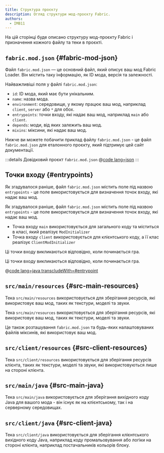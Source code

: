 ```yaml
---
title: Структура проєкту
description: Огляд структури мод-проєкту Fabric.
authors:
  - IMB11
---
```


На цій сторінці буде описано структуру мод-проєкту Fabric і призначення кожного файлу та теки в проєкті.

## `fabric.mod.json` {#fabric-mod-json}

Файл `fabric.mod.json` — це основний файл, який описує ваш мод Fabric Loader. Він містить таку інформацію, як ID мода, версія та залежності.

Найважливіші поля у файлі `fabric.mod.json`:

- `id`: ID мода, який має бути унікальним.
- `name`: назва мода.
- `environment`: середовище, у якому працює ваш мод, наприклад `client`, `server` або `*` для обох.
- `entrypoints`: точки входу, які надає ваш мод, наприклад `main` або `client`.
- `depends`: моди, від яких залежить ваш мод.
- `mixins`: міксини, які надає ваш мод.

Нижче ви можете побачити приклад файлу `fabric.mod.json` - це файл `fabric.mod.json` для еталонного проєкту, який підтримує цей сайт документації.

:::details Довідковий проєкт `fabric.mod.json`
@[code lang=json](@/reference/latest/src/main/resources/fabric.mod.json)
:::

## Точки входу {#entrypoints}

Як згадувалося раніше, файл `fabric.mod.json` містить поле під назвою `entrypoints` - це поле використовується для визначення точок входу, які надає ваш мод.

Як згадувалося раніше, файл `fabric.mod.json` містить поле під назвою `entrypoints` - це поле використовується для визначення точок входу, які надає ваш мод.

- Точка входу `main` використовується для загального коду та міститься в класі, який реалізує `ModInitializer`
- Точка входу `client` використовується для клієнтського коду, а її клас реалізує `ClientModInitializer`

Ці точки входу викликаються відповідно, коли починається гра.

Ці точки входу викликаються відповідно, коли починається гра.

@[code lang=java transcludeWith=#entrypoint](@/reference/latest/src/main/java/com/example/docs/FabricDocsReference.java)

## `src/main/resources` {#src-main-resources}

Тека `src/main/resources` використовується для зберігання ресурсів, які використовує ваш мод, таких як текстури, моделі та звуки.

Тека `src/main/resources` використовується для зберігання ресурсів, які використовує ваш мод, таких як текстури, моделі та звуки.

Це також розташування `fabric.mod.json` та будь-яких налаштовуваних файлів міксинів, які використовує ваш мод.

## `src/client/resources` {#src-client-resources}

Тека `src/client/resources` використовується для зберігання ресурсів клієнта, таких як текстури, моделі та звуки, які використовуються лише на стороні клієнта.

## `src/main/java` {#src-main-java}

Тека `src/main/java` використовується для зберігання вихідного коду Java для вашого мода - він існує як на клієнтському, так і на серверному середовищах.

## `src/client/java` {#src-client-java}

Тека `src/client/java` використовується для зберігання клієнтського вихідного коду Java, наприклад коду промальовування або логіки на стороні клієнта, наприклад постачальників кольорів блоку.
